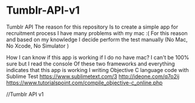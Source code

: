 # Tumblr-API-v1
Tumblr API
The reason for this repository Is to create a simple app for recruitment process 
I have many problems with my mac :( 
For this reason and based on my knowledge I decide perform the test manually (No Mac, No Xcode, No Simulator )


How I can know if this app is  working if I do no have mac? 
I can't be 100% sure but I read the console Of these two frameworks and everything indicates that this app is working
I writing Objective C language code with Sublime Test https://www.sublimetext.com/3 
http://ideone.com/q7o2ij 
https://www.tutorialspoint.com/compile_objective-c_online.php


//Tumblr API v1 

